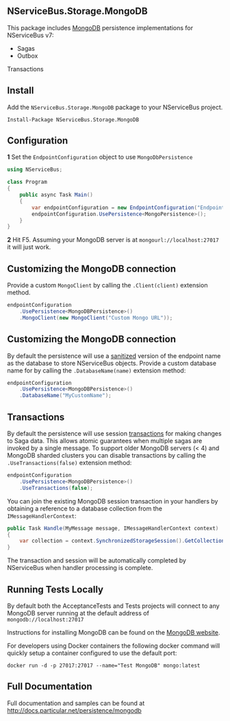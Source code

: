 ## NServiceBus.Storage.MongoDB

This package includes [MongoDB](https://www.mongodb.com/) persistence implementations for NServiceBus v7:

- Sagas
- Outbox

Transactions

## Install ##
Add the `NServiceBus.Storage.MongoDB` package to your NServiceBus project.

 ```Install-Package NServiceBus.Storage.MongoDB```   



## Configuration ##

**1** Set the `EndpointConfiguration` object to use `MongoDbPersistence`

```csharp
using NServiceBus;

class Program
{
    public async Task Main()
    {
        var endpointConfiguration = new EndpointConfiguration("Endpoint Name");
        endpointConfiguration.UsePersistence<MongoPersistence>();
    }
}
```

**2** Hit F5. Assuming your MongoDB server is at `mongourl://localhost:27017` it will just work.



## Customizing the MongoDB connection ##

Provide a custom `MongoClient` by calling the ```.Client(client)``` extension method.

```csharp
endpointConfiguration
	.UsePersistence<MongoDBPersistence>()
	.MongoClient(new MongoClient("Custom Mongo URL"));
```



## Customizing the MongoDB connection

By default the persistence will use a [sanitized](https://docs.mongodb.com/manual/reference/limits/#Restrictions-on-Database-Names-for-Windows) version of the endpoint name as the database to store NServiceBus objects. Provide a custom database name for by calling the ```.DatabaseName(name)``` extension method:

```csharp
endpointConfiguration
	.UsePersistence<MongoDBPersistence>()
	.DatabaseName("MyCustomName");
```



## Transactions

By default the persistence will use session [transactions](https://docs.mongodb.com/manual/core/transactions/) for making changes to Saga data. This allows atomic guarantees when multiple sagas are invoked by a single message. To support older MongoDB servers (< 4) and MongoDB sharded clusters you can disable transactions by calling the `.UseTransactions(false)` extension method:



```csharp
endpointConfiguration
	.UsePersistence<MongoDBPersistence>()
	.UseTransactions(false);
```



You can join the existing MongoDB session transaction in your handlers by obtaining a reference to a database collection from the `IMessageHandlerContext`:

```c#
public Task Handle(MyMessage message, IMessageHandlerContext context)
{
    var collection = context.SynchronizedStorageSession().GetCollection<MyBusinessObject>("collectionname");    
}
```

The transaction and session will be automatically completed by NServiceBus when handler processing is complete.



## Running Tests Locally

By default both the AcceptanceTests and Tests projects will connect to any MongoDB server running at the default address of `mongodb://localhost:27017`

Instructions for installing MongoDB can be found on the [MongoDB website](https://docs.mongodb.com/manual/installation/).

For developers using Docker containers the following docker command will quickly setup a container configured to use the default port:

`docker run -d -p 27017:27017 --name="Test MongoDB" mongo:latest`



## Full Documentation

Full documentation and samples can be found at http://docs.particular.net/persistence/mongodb
